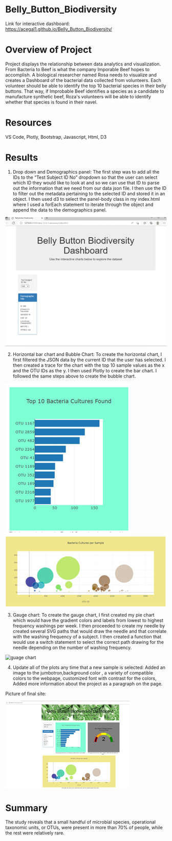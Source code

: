 # Belly_Button_Biodiversity

Link for interactive dashboard: https://acegal1.github.io/Belly_Button_Biodiversity/ 

# Overview of Project

Project displays the relationship between data analytics and visualization. From Bacteria to Beef is what the company Imporable Beef hopes to accomplish. 
A biological researcher named Rosa needs to visualize and creates a Dashboard of the bacterial data collected from volunteers. Each volunteer should be able to identify the top 10 bacterial species in their belly buttons. That way, if Improbable Beef identifies a species as a candidate to manufacture synthetic beef, Roza's volunteers will be able to identify whether that species is found in their navel.

# Resources

VS Code, Plotly, Bootstrap, Javascript, Html, D3

# Results


1. Drop down and Demographics panel: The first step was to add all the IDs to the “Test Subject ID No” dropdown so that the user can select which ID they would like to look at and so we can use that ID to parse out the information that we need from our data json file. I then use the ID to filter out the metadata pertaining to the selected ID and stored it in an object. I then used d3 to select the panel-body class in my index.html where I used a forEach statement to iterate through the object and append the data to the demographics panel.

![dash](https://github.com/acegal1/Belly_Button_Biodiversity/blob/main/images/dash.png)


2. Horizontal bar chart and Bubble Chart: To create the horizontal chart, I first filtered the JSON data by the current ID that the user has selected. I then created a trace for the chart with the top 10 sample values as the x and the OTU IDs as the y. I then used Plotly to create the bar chart. I followed the same steps above to create the bubble chart.

![Bar graph](https://github.com/acegal1/Belly_Button_Biodiversity/blob/main/images/bargraph.png)
![bubble chart](https://github.com/acegal1/Belly_Button_Biodiversity/blob/main/images/bubblechart.png)

3. Gauge chart: To create the gauge chart, I first created my pie chart which would have the gradient colors and labels from lowest to highest frequency washings per week. I then proceeded to create my needle by created several SVG paths that would draw the needle and that correlate with the washing frequency of a subject. I then created a function that would use a switch statement to select the correct path drawing for the needle depending on the number of washing frequency. 

![guage chart](https://github.com/acegal1/Belly_Button_Biodiversity/blob/main/images/gauge.png)

4. Update all of the plots any time that a new sample is selected: Added an image to the jumbotron,background color , a variety of compatible colors to the webpage,
customized font with contrast for the colors,
Added more information about the project as a paragraph on the page.

Picture of final site:

![full website](https://github.com/acegal1/Belly_Button_Biodiversity/blob/main/images/website.png)

# Summary

The study reveals that a small handful of microbial species, operational taxonomic units, or OTUs, were present in more than 70% of people, while the rest were relatively rare.